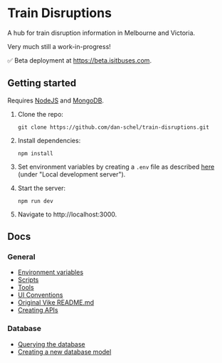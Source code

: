 # Train Disruptions

A hub for train disruption information in Melbourne and Victoria.

Very much still a work-in-progress!

✅ Beta deployment at https://beta.isitbuses.com.

## Getting started

Requires [NodeJS](https://nodejs.org/en) and [MongoDB](https://www.mongodb.com/).

1. Clone the repo:

   ```
   git clone https://github.com/dan-schel/train-disruptions.git
   ```

2. Install dependencies:

   ```
   npm install
   ```

3. Set environment variables by creating a `.env` file as described [here](/docs/environment-variables.md#local-development-server) (under "Local development server").

4. Start the server:

   ```
   npm run dev
   ```

5. Navigate to http://localhost:3000.

## Docs

### General

- [Environment variables](/docs/environment-variables.md)
- [Scripts](/docs/scripts.md)
- [Tools](/docs/tools.md)
- [UI Conventions](/docs/ui-conventions.md)
- [Original Vike README.md](/docs/vike-readme.md)
- [Creating APIs](/docs/creating-apis.md)

### Database

- [Querying the database](/docs/database/querying-the-database.md)
- [Creating a new database model](/docs/database/creating-a-new-database-model.md)
